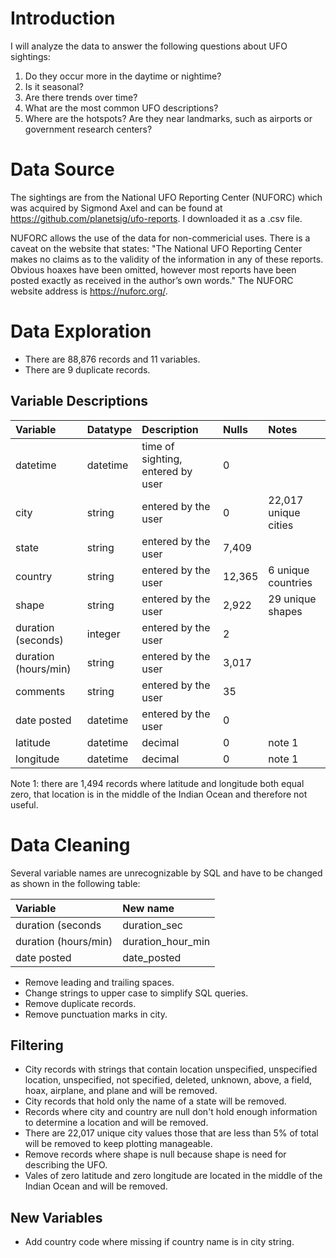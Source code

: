 # Introduction
I will analyze the data to answer the following questions about UFO sightings:
1. Do they occur more in the daytime or nightime?
2. Is it seasonal?
3. Are there trends over time?
4. What are the most common UFO descriptions? 
5. Where are the hotspots? Are they near landmarks, such as airports or government research centers? 

# Data Source
The sightings are from the National UFO Reporting Center (NUFORC) which was acquired by Sigmond Axel and can be found at https://github.com/planetsig/ufo-reports. I downloaded it as a .csv file.  

NUFORC allows the use of the data for non-commericial uses. There is a caveat on the website that states: "The National UFO Reporting Center makes no claims as to the validity of the information in any of these reports. Obvious hoaxes have been omitted, however most reports have been posted exactly as received in the author’s own words." The NUFORC website address is https://nuforc.org/.

# Data Exploration
- There are 88,876 records and 11 variables.
- There are 9 duplicate records.

## Variable Descriptions
|Variable|Datatype|Description|Nulls|Notes|
|:---|:---|:---|:---|:--|
|datetime|datetime|time of sighting, entered by user|0||
|city|string|entered by the user|0|22,017 unique cities|
|state|string|entered by the user|7,409||
|country|string|entered by the user|12,365|6 unique countries|
|shape|string|entered by the user|2,922|29 unique shapes|
|duration (seconds)|integer|entered by the user|2||
|duration (hours/min)|string|entered by the user|3,017||
|comments|string|entered by the user|35||
|date posted|datetime|entered by the user|0||
|latitude|datetime|decimal|0|note 1|
|longitude|datetime|decimal|0|note 1|

Note 1: there are 1,494 records where latitude and longitude both equal zero, that location is in the middle of the Indian Ocean and therefore not useful.

# Data Cleaning
Several variable names are unrecognizable by SQL and have to be changed as shown in the following table:

|Variable|New name|
|:---|:---|
|duration (seconds|duration_sec|
|duration (hours/min)|duration_hour_min|
|date posted|date_posted|

- Remove leading and trailing spaces.
- Change strings to upper case to simplify SQL queries.
- Remove duplicate records.
- Remove punctuation marks in city.

## Filtering
- City records with strings that contain location unspecified, unspecified location, unspecified, not specified, deleted, unknown, above, a field, hoax, airplane, and plane and will be removed.
- City records that hold only the name of a state will be removed.
- Records where city and country are null don't hold enough information to determine a location and will be removed.
- There are 22,017 unique city values those that are less than 5% of total will be removed to keep plotting manageable.
- Remove records where shape is null because shape is need for describing the UFO.
- Vales of zero latitude and zero longitude are located in the middle of the Indian Ocean and will be removed.

## New Variables
- Add country code where missing if country name is in city string.
